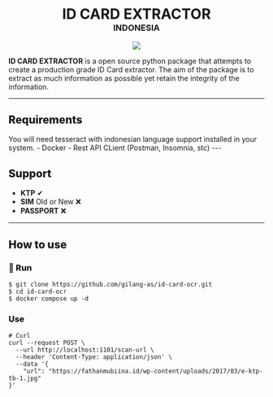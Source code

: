 <h1 align="center"  style="margin-bottom: 0px">
  ID CARD EXTRACTOR<br>
</h1>
<h3 align="center" style="margin-top: 0px">INDONESIA</h3>

<div align="center">
    <img src="https://rossrightangle.files.wordpress.com/2012/05/e-ktp-contoh.jpg">
</div>

**ID CARD EXTRACTOR** is a open source python package that attempts to create a production grade ID Card extractor. The aim of the package is to extract as much information as possible yet retain the integrity of the information.

---
<h2 style="font-weight:800;">Requirements</h2>
You will need tesseract with indonesian language support installed in your system. 
- Docker
- Rest API CLient (Postman, Insomnia, stc)
---
<h2 style="font-weight:800;">Support</h2>

* <strong>KTP</strong> ✔
* <strong>SIM</strong> Old or New ❌
* <strong>PASSPORT</strong> ❌
---
<h2 style="font-weight: 800;">How to use</h2>
<h3 style="font-weight: 800;">🚀 Run</h3>

```
$ git clone https://github.com/gilang-as/id-card-ocr.git
$ cd id-card-ocr
$ docker compose up -d
```
<h3 style="font-weight: 800;">Use</h3>

```
# Curl
curl --request POST \
  --url http://localhost:1101/scan-url \
  --header 'Content-Type: application/json' \
  --data '{
	"url": "https://fathanmubiina.id/wp-content/uploads/2017/03/e-ktp-tb-1.jpg"
}'
```
